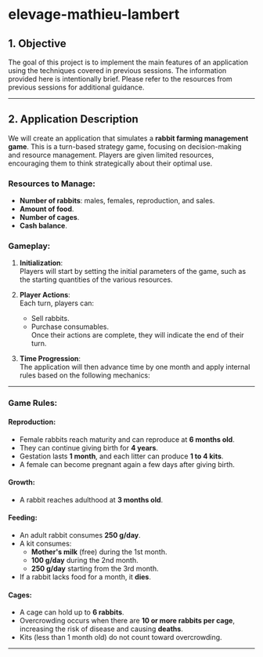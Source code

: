 # elevage-mathieu-lambert

## 1. Objective
The goal of this project is to implement the main features of an application using the techniques covered in previous sessions. The information provided here is intentionally brief. Please refer to the resources from previous sessions for additional guidance.

---

## 2. Application Description
We will create an application that simulates a **rabbit farming management game**. This is a turn-based strategy game, focusing on decision-making and resource management. Players are given limited resources, encouraging them to think strategically about their optimal use.

### Resources to Manage:
- **Number of rabbits**: males, females, reproduction, and sales.
- **Amount of food**.
- **Number of cages**.
- **Cash balance**.

### Gameplay:
1. **Initialization**:  
   Players will start by setting the initial parameters of the game, such as the starting quantities of the various resources.

2. **Player Actions**:  
   Each turn, players can:
   - Sell rabbits.
   - Purchase consumables.  
   Once their actions are complete, they will indicate the end of their turn.

3. **Time Progression**:  
   The application will then advance time by one month and apply internal rules based on the following mechanics:

---

### Game Rules:
#### Reproduction:
- Female rabbits reach maturity and can reproduce at **6 months old**.
- They can continue giving birth for **4 years**.
- Gestation lasts **1 month**, and each litter can produce **1 to 4 kits**.
- A female can become pregnant again a few days after giving birth.

#### Growth:
- A rabbit reaches adulthood at **3 months old**.

#### Feeding:
- An adult rabbit consumes **250 g/day**.
- A kit consumes:
  - **Mother's milk** (free) during the 1st month.
  - **100 g/day** during the 2nd month.
  - **250 g/day** starting from the 3rd month.
- If a rabbit lacks food for a month, it **dies**.

#### Cages:
- A cage can hold up to **6 rabbits**.
- Overcrowding occurs when there are **10 or more rabbits per cage**, increasing the risk of disease and causing **deaths**.
- Kits (less than 1 month old) do not count toward overcrowding.

---
